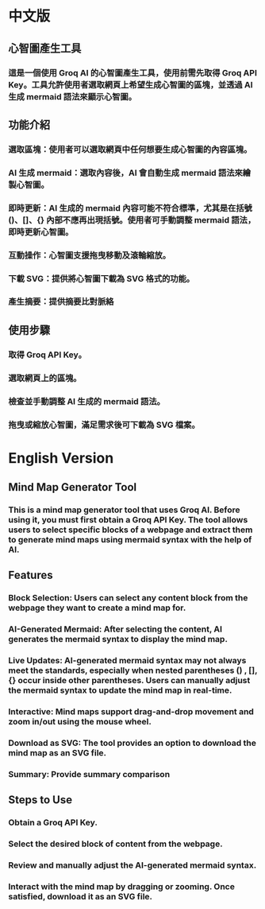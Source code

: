 # 中文版
## 心智圖產生工具
### 這是一個使用 Groq AI 的心智圖產生工具，使用前需先取得 Groq API Key。工具允許使用者選取網頁上希望生成心智圖的區塊，並透過 AI 生成 mermaid 語法來顯示心智圖。

## 功能介紹
### 選取區塊：使用者可以選取網頁中任何想要生成心智圖的內容區塊。
### AI 生成 mermaid：選取內容後，AI 會自動生成 mermaid 語法來繪製心智圖。
### 即時更新：AI 生成的 mermaid 內容可能不符合標準，尤其是在括號 ()、[]、{} 內部不應再出現括號。使用者可手動調整 mermaid 語法，即時更新心智圖。
### 互動操作：心智圖支援拖曳移動及滾輪縮放。
### 下載 SVG：提供將心智圖下載為 SVG 格式的功能。
### 產生摘要：提供摘要比對脈絡

## 使用步驟
### 取得 Groq API Key。
### 選取網頁上的區塊。
### 檢查並手動調整 AI 生成的 mermaid 語法。
### 拖曳或縮放心智圖，滿足需求後可下載為 SVG 檔案。



# English Version
## Mind Map Generator Tool
### This is a mind map generator tool that uses Groq AI. Before using it, you must first obtain a Groq API Key. The tool allows users to select specific blocks of a webpage and extract them to generate mind maps using mermaid syntax with the help of AI.

## Features
### Block Selection: Users can select any content block from the webpage they want to create a mind map for.
### AI-Generated Mermaid: After selecting the content, AI generates the mermaid syntax to display the mind map.
### Live Updates: AI-generated mermaid syntax may not always meet the standards, especially when nested parentheses () , [], {} occur inside other parentheses. Users can manually adjust the mermaid syntax to update the mind map in real-time.
### Interactive: Mind maps support drag-and-drop movement and zoom in/out using the mouse wheel.
### Download as SVG: The tool provides an option to download the mind map as an SVG file.
### Summary: Provide summary comparison

## Steps to Use
### Obtain a Groq API Key.
### Select the desired block of content from the webpage.
### Review and manually adjust the AI-generated mermaid syntax.
### Interact with the mind map by dragging or zooming. Once satisfied, download it as an SVG file.
